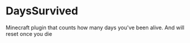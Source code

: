 # DaysSurvived
Minecraft plugin that counts how many days you've been alive. And will reset once you die
